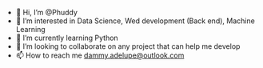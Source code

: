 - 👋 Hi, I’m @Phuddy
- 👀 I’m interested in Data Science, Wed development (Back end), Machine Learning
- 🌱 I’m currently learning Python
- 💞️ I’m looking to collaborate on any  project that can help me develop
- 📫 How to reach me dammy.adelupe@outlook.com

<!---
Phuddy/Phuddy is a ✨ special ✨ repository because its `README.md` (this file) appears on your GitHub profile.
You can click the Preview link to take a look at your changes.
--->
